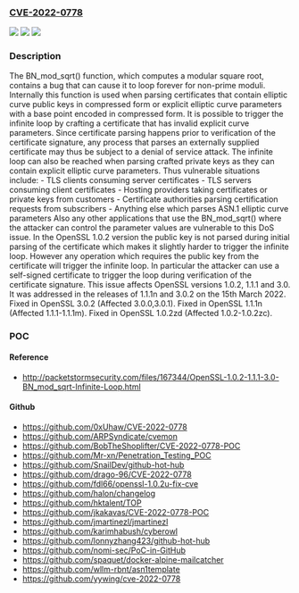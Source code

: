 ### [CVE-2022-0778](https://cve.mitre.org/cgi-bin/cvename.cgi?name=CVE-2022-0778)
![](https://img.shields.io/static/v1?label=Product&message=OpenSSL&color=blue)
![](https://img.shields.io/static/v1?label=Version&message=n%2Fa&color=blue)
![](https://img.shields.io/static/v1?label=Vulnerability&message=Infinite%20loop&color=brighgreen)

### Description

The BN_mod_sqrt() function, which computes a modular square root, contains a bug that can cause it to loop forever for non-prime moduli. Internally this function is used when parsing certificates that contain elliptic curve public keys in compressed form or explicit elliptic curve parameters with a base point encoded in compressed form. It is possible to trigger the infinite loop by crafting a certificate that has invalid explicit curve parameters. Since certificate parsing happens prior to verification of the certificate signature, any process that parses an externally supplied certificate may thus be subject to a denial of service attack. The infinite loop can also be reached when parsing crafted private keys as they can contain explicit elliptic curve parameters. Thus vulnerable situations include: - TLS clients consuming server certificates - TLS servers consuming client certificates - Hosting providers taking certificates or private keys from customers - Certificate authorities parsing certification requests from subscribers - Anything else which parses ASN.1 elliptic curve parameters Also any other applications that use the BN_mod_sqrt() where the attacker can control the parameter values are vulnerable to this DoS issue. In the OpenSSL 1.0.2 version the public key is not parsed during initial parsing of the certificate which makes it slightly harder to trigger the infinite loop. However any operation which requires the public key from the certificate will trigger the infinite loop. In particular the attacker can use a self-signed certificate to trigger the loop during verification of the certificate signature. This issue affects OpenSSL versions 1.0.2, 1.1.1 and 3.0. It was addressed in the releases of 1.1.1n and 3.0.2 on the 15th March 2022. Fixed in OpenSSL 3.0.2 (Affected 3.0.0,3.0.1). Fixed in OpenSSL 1.1.1n (Affected 1.1.1-1.1.1m). Fixed in OpenSSL 1.0.2zd (Affected 1.0.2-1.0.2zc).

### POC

#### Reference
- http://packetstormsecurity.com/files/167344/OpenSSL-1.0.2-1.1.1-3.0-BN_mod_sqrt-Infinite-Loop.html

#### Github
- https://github.com/0xUhaw/CVE-2022-0778
- https://github.com/ARPSyndicate/cvemon
- https://github.com/BobTheShoplifter/CVE-2022-0778-POC
- https://github.com/Mr-xn/Penetration_Testing_POC
- https://github.com/SnailDev/github-hot-hub
- https://github.com/drago-96/CVE-2022-0778
- https://github.com/fdl66/openssl-1.0.2u-fix-cve
- https://github.com/halon/changelog
- https://github.com/hktalent/TOP
- https://github.com/jkakavas/CVE-2022-0778-POC
- https://github.com/jmartinezl/jmartinezl
- https://github.com/karimhabush/cyberowl
- https://github.com/lonnyzhang423/github-hot-hub
- https://github.com/nomi-sec/PoC-in-GitHub
- https://github.com/spaquet/docker-alpine-mailcatcher
- https://github.com/wllm-rbnt/asn1template
- https://github.com/yywing/cve-2022-0778

